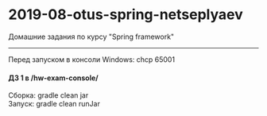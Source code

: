 # 2019-08-otus-spring-netseplyaev
Домашние задания по курсу "Spring framework"
***
Перед запуском в консоли Windows: chcp 65001
#### ДЗ 1 в /hw-exam-console/
Сборка: gradle clean jar <br>
Запуcк: gradle clean runJar